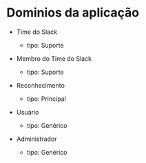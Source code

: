 # Dominios da aplicação

- Time do Slack
  - tipo: Suporte

- Membro do Time do Slack
  - tipo: Suporte

- Reconhecimento
  - tipo: Principal

- Usuário
  - tipo: Genérico

- Administrador
  - tipo: Genérico
